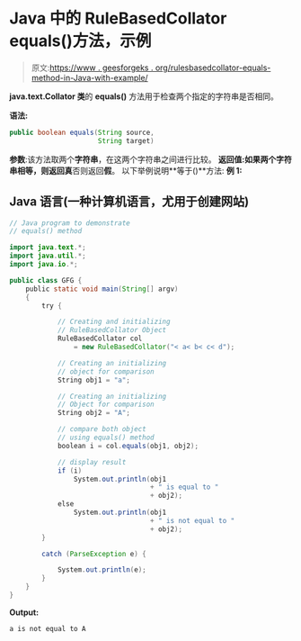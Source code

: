 # Java 中的 RuleBasedCollator equals()方法，示例

> 原文:[https://www . geesforgeks . org/rulesbasedcollator-equals-method-in-Java-with-example/](https://www.geeksforgeeks.org/rulebasedcollator-equals-method-in-java-with-example/)

**java.text.Collator 类**的 **equals()** 方法用于检查两个指定的字符串是否相同。

**语法:**

```java
public boolean equals(String source,
                      String target)
```

**参数**:该方法取两个**字符串**，在这两个字符串之间进行比较。
**返回值:**如果两个字符串相等，则返回**真**否则返回**假**。
以下举例说明**等于()**方法:
**例 1:**

## Java 语言(一种计算机语言，尤用于创建网站)

```java
// Java program to demonstrate
// equals() method

import java.text.*;
import java.util.*;
import java.io.*;

public class GFG {
    public static void main(String[] argv)
    {
        try {

            // Creating and initializing
            // RuleBasedCollator Object
            RuleBasedCollator col
                = new RuleBasedCollator("< a< b< c< d");

            // Creating an initializing
            // object for comparison
            String obj1 = "a";

            // Creating an initializing
            // Object for comparison
            String obj2 = "A";

            // compare both object
            // using equals() method
            boolean i = col.equals(obj1, obj2);

            // display result
            if (i)
                System.out.println(obj1
                                   + " is equal to "
                                   + obj2);
            else
                System.out.println(obj1
                                   + " is not equal to "
                                   + obj2);
        }

        catch (ParseException e) {

            System.out.println(e);
        }
    }
}
```

**Output:** 

```java
a is not equal to A
```